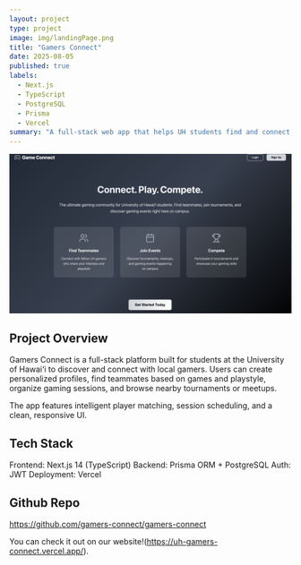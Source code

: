 ```yaml
---
layout: project
type: project
image: img/landingPage.png
title: "Gamers Connect"
date: 2025-08-05
published: true
labels:
  - Next.js
  - TypeScript
  - PostgreSQL
  - Prisma
  - Vercel
summary: "A full-stack web app that helps UH students find and connect with local gamers through matchmaking, sessions, and events."
---
```



  <img src="../img/landingPage.png" width="800" heigh="800">

## Project Overview
Gamers Connect is a full-stack platform built for students at the University of Hawai‘i to discover and connect with local gamers. Users can create personalized profiles, find teammates based on games and playstyle, organize gaming sessions, and browse nearby tournaments or meetups.

The app features intelligent player matching, session scheduling, and a clean, responsive UI.

## Tech Stack
Frontend: Next.js 14 (TypeScript)
Backend: Prisma ORM + PostgreSQL
Auth: JWT
Deployment: Vercel

## Github Repo

https://github.com/gamers-connect/gamers-connect


You can check it out on our website!(https://uh-gamers-connect.vercel.app/).
